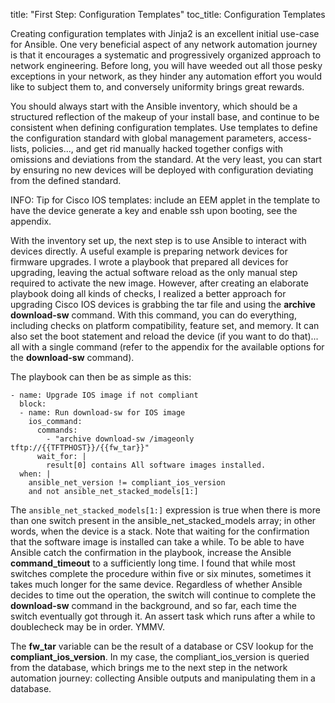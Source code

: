 title: "First Step: Configuration Templates"
toc_title: Configuration Templates

Creating configuration templates with Jinja2 is an excellent initial use-case for Ansible.
One very beneficial aspect of any network automation journey is that it encourages
a systematic and progressively organized approach to network engineering. Before long,
you will have weeded out all those pesky exceptions in your network, as they hinder any
automation effort you would like to subject them to, and conversely uniformity brings great rewards.

You should always start with the Ansible inventory, which should be a structured reflection of the
makeup of your install base, and continue to be consistent when defining configuration templates.
Use templates to define the configuration standard with global management parameters, access-lists,
policies..., and get rid manually hacked together configs with omissions and deviations from the
standard. At the very least, you can start by ensuring no new devices will be deployed with
configuration deviating from the defined standard.

INFO: Tip for Cisco IOS templates: include an EEM applet in the template to have the device generate
a key and enable ssh upon booting, see the appendix.

With the inventory set up, the next step is to use Ansible to interact with devices directly.
A useful example is preparing network devices for firmware upgrades. I wrote a playbook that
prepared all devices for upgrading, leaving the actual software reload as the only manual step
required to activate the new image. However, after creating an elaborate playbook doing all
kinds of checks, I realized a better approach for upgrading Cisco IOS devices is grabbing
the tar file and using the **archive download-sw** command. With this command, you can do
everything, including checks on platform compatibility, feature set, and memory. It can
also set the boot statement and reload the device (if you want to do that)... all with a
single command (refer to the appendix for the available options for the **download-sw** command).

The playbook can then be as simple as this:

```
- name: Upgrade IOS image if not compliant
  block:
  - name: Run download-sw for IOS image
    ios_command:
      commands:
        - "archive download-sw /imageonly tftp://{{TFTPHOST}}/{{fw_tar}}"
      wait_for: |
        result[0] contains All software images installed.
  when: |
    ansible_net_version != compliant_ios_version
    and not ansible_net_stacked_models[1:]
```

The `ansible_net_stacked_models[1:]` expression is true when there is more than one switch present in the ansible_net_stacked_models array; in other words, when the device is a stack. Note that waiting for the confirmation that the software image is installed can take a while. To be able to have Ansible catch the confirmation in the playbook, increase the Ansible **command_timeout** to a sufficiently long time. I found that while most switches complete the procedure within five or six minutes, sometimes it takes much longer for the same device. Regardless of whether Ansible decides to time out the operation, the switch will continue to complete the **download-sw** command in the background, and so far, each time the switch eventually got through it. An assert task which runs after a while to doublecheck may be in order. YMMV.

The **fw_tar** variable can be the result of a database or CSV lookup for the **compliant_ios_version**. In my case, the compliant_ios_version is queried from the database, which brings me to the next step in the network automation journey: collecting Ansible outputs and manipulating them in a database.
